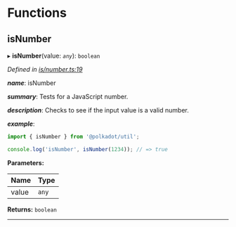 

# Functions

<a id="isnumber"></a>

##  isNumber

▸ **isNumber**(value: *`any`*): `boolean`

*Defined in [is/number.ts:19](https://github.com/polkadot-js/common/blob/6065e10/packages/util/src/is/number.ts#L19)*

*__name__*: isNumber

*__summary__*: Tests for a JavaScript number.

*__description__*: Checks to see if the input value is a valid number.

*__example__*:   

```javascript
import { isNumber } from '@polkadot/util';

console.log('isNumber', isNumber(1234)); // => true
```

**Parameters:**

| Name | Type |
| ------ | ------ |
| value | `any` |

**Returns:** `boolean`

___

